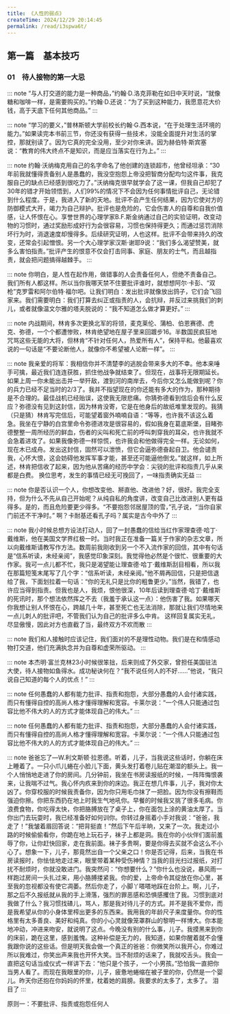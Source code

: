 ```yaml
---
title: 《人性的弱点》
createTime: 2024/12/29 20:14:45
permalink: /read/i3spwa6t/
---
```


## 第一篇　基本技巧

### 01　待人接物的第一大忌

::: note “与人打交道的能力是一种商品，”约翰·D.洛克菲勒在如日中天时说，“就像糖和咖啡一样，是需要购买的。”约翰·D.还说：“为了买到这种能力，我愿意花大价钱，高于天底下任何其他商品。”
:::

::: note “学习的要义，”普林斯顿大学前校长约翰·G.西本说，“在于处理生活环境的能力。”如果读完本书前三节，你还没有获得一些技术，没能全面提升对生活的掌控，那就别读了。因为它真的完全没用，至少对你来讲。因为赫伯特·斯宾塞说：“教育的伟大终点不是知识，而是应当落实在行为上。”
:::

::: note 约翰·沃纳梅克用自己的名字命名了他创建的连锁超市，他曾经坦承：“30年前我就懂得责备别人是愚蠢的，我没空抱怨上帝没把智商分配均匀这件事，我克服自己的缺点已经感到很吃力了。”沃纳梅克很早就学会了这一课，但我自己却犯了30年的错才开始领悟到，人们99%的情况下不会因为任何事情批评自己，无论错到什么程度。于是，我进入了新的天地。批评不会产生任何结果，因为它使对方的防御模式大开，竭力为自己辩护。批评也是危险的，它会伤害人的自尊和自我价值感，让人怀恨在心。享誉世界的心理学家B.F.斯金纳通过自己的实验证明，改变动物的习惯时，通过奖励形成好行为会很容易，习惯也保持得更久；而通过惩罚消除坏行为时，消退速度却慢得多。后续研究证明，人也这样。批评不会带来持久的改变，还常会引起憎恨。另一个大心理学家汉斯·谢耶9说：“我们多么渴望赞美，就多么害怕指责。”批评产生的恨意不仅会打击同事、家庭、朋友的士气，而且越指责，就会把问题搞得越棘手。
:::

::: note 你明白，是人性在起作用，做错事的人会责备任何人，但绝不责备自己。我们所有人都这样。所以当你我哪天禁不住要批评谁时，就想想阿尔·卡彭、“双枪”克罗雷和阿尔伯特·福尔吧。让我们明白：发出批评就像放出鸽子，它们会飞回家来。我们需要明白：我们打算去纠正或指责的人，会抗辩，并反过来挑我们的刺儿，或者就像温文尔雅的塔夫脱说的：“我不知道怎么做才算更好。”
:::

::: note 内战期间，林肯多次更换北军的将领，麦克莱伦、蒲柏、伯恩赛德、虎克、弥德，一个个都遭惨败，林肯绝望地在屋子里来回踱步16。半数国民疯狂地咒骂这些无能的大将，但林肯“不针对任何人，热爱所有人”，保持平和。他最喜欢说的一句话是“不要论断他人，就像你不希望被人论断一样”。
:::

::: note 我亲爱的将军：我相信你并不清楚李的逃脱会带来多大的不幸。他本来唾手可擒，最近我们连连获胜，抓住他战争就结束了。但现在，战事将无限期延长。如果上周一你未能出击并一举歼敌，渡到河的南岸去，今后你又怎么能做到呢？你的兵力已经不足当时的2/3了。我并不指望现在的你还能有多大的作为，那种期待是不合理的。最佳战机已经贻误，这使我无限悲痛。你猜弥德看到信后会有什么反应？弥德没有见到这封信，因为林肯没寄，它是在他身后的故纸堆里发现的。我猜（只是猜）林肯写完信后，可能望着窗外喃喃自语：“等等，也许我不该这么着急。我坐在宁静的白宫里命令弥德进攻是很容易的，假如我身在葛底斯堡，目睹弥德整整一周所经历的鲜血，伤者的尖叫和死亡前的呼叫刺穿我的耳朵，也许我就不会急着进攻了。如果我像弥德一样惊慌，也许我会和他做得完全一样。无论如何，现在木已成舟。发出这封信，固然可以泄愤，但它会逼弥德奋起自卫。他会谴责我，心怀大恨，这会妨碍他发挥军事才能，甚至还可能逼他倒戈。”就这样，如上所述，林肯把信收了起来，因为他从苦痛的经历中学会：尖锐的批评和指责几乎从来都是白费。
换位思考，发生的事情已经无可挽回了，一味指责确实无益
:::

::: note 你是否认识一个人，你想改变他、掰直他、改进他？好，很好。我完全支持，但为什么不先从自己开始呢？从纯自私的角度讲，改变自己比改进别人更有益得多。是的，而且危险要更少得多。“不要抱怨邻居屋顶的雪，”孔子说，“当你自家门前还不干净时。”
啊？卡耐基还看孔子吗？属实是古今中外了
:::

::: note 我小时候总想方设法打动人，回了一封愚蠢的信给当红作家理查德·哈丁·戴维斯，他在美国文学界红极一时。当时我正在准备一篇关于作家的杂志文章，所以向戴维斯请教写作方法。数周前我刚收到另一个不入流作家的回信，其中有句话是“信系听读，未经亲阅”，我感觉印象深刻。我觉得他必然是个很忙、很重要的大作家。我可一点儿都不忙，我只是渴望能让理查德·哈丁·戴维斯刮目相看，所以我在那篇短笺末尾写了几个字：“信系听读，未经亲阅。”他不屑再回信，只是把信退给了我，下面划拉着一句话：“你的无礼只是比你的粗鲁更少。”当然，我错了，也许应当得到指责。但我也是人，我烦，恨他很深，10年后读到理查德·哈丁·戴维斯的死讯时，那个想法依然挥之不去（我羞于承认这一点）：他伤害了我。如果哪天你我想让别人怀恨在心，跨越几十年，甚至死亡也无法消除，那就让我们尽情地来一点儿刺人的批评吧，不管我们认为自己的批评多么中肯。
这样回复属实无礼，尽显傲慢，因此对方也直截了当，最终双方不欢而散
:::

::: note 我们和人接触时应该记住，我们面对的不是理性动物。我们是在和情感动物打交道，他们充满执念并为自尊和虚荣所驱动。
:::

::: note 本杰明·富兰克林23小时候很笨拙，后来则成了外交家，曾担任美国驻法大使，待人接物如鱼得水。成功秘诀何在？“我不说任何人的不好……”他说，“我只说自己知道的每个人的优点！”
:::

::: note 任何愚蠢的人都有能力批评、指责和抱怨，大部分愚蠢的人会付诸实践，而只有懂得自控的高尚人格才懂得理解和宽容。卡莱尔说：“一个伟人只能通过包容比他不伟大的人的方式才能体现自己的伟大。”
:::

::: note 任何愚蠢的人都有能力批评、指责和抱怨，大部分愚蠢的人会付诸实践，而只有懂得自控的高尚人格才懂得理解和宽容。卡莱尔说：“一个伟人只能通过包容比他不伟大的人的方式才能体现自己的伟大。”
:::

::: note 爸爸忘了—W.利文斯顿·拉恩德。听着，儿子，当我说这些话时，你躺在床上睡着了。一只小爪儿蜷在小脸儿下面，黄头发打着卷儿贴在潮湿的额头上。我一个人悄悄地走进了你的房间。几分钟前，我坐在书房读报纸的时候，一阵阵悔恨袭来，让我喘不过气。我心怀内疚来到你的床边。我正在想几件事，儿子，我对你太凶了。你穿校服的时候我责备你，因为你只用毛巾抹了一把脸。因为你没有擦鞋而强迫你擦。你把东西扔在地上时我生气地吼你。早餐的时候我又挑了很多毛病。你浪费食物，你吃得太快，你把胳膊放在了桌子上，你在面包上涂的黄油太厚了。当你出门去玩耍时，我已经准备好如何训你。你转过身摇着小手对我说：“爸爸，我走了！”我皱着眉回答说：“把背挺直！”然后下午后半晌，又来了一次。我走过小路的时候偷偷看你，你跪在地上玩石子，袜子上都是洞。我在你的小伙伴们面前羞辱了你，让你赶快回家，走在我前面。袜子多贵啊，要是你得去买就不会这么不小心了。想象一下，儿子，那竟然出自一个父亲之口！你是否记得，后来，当我在书房读报时，你怯怯地走过来，眼里带着某种受伤神情？当我的目光扫过报纸，对打扰不耐烦时，你就没敢进门。我突然问：“你想要什么？”你什么也没说，暴风雨一样跑过房间一头扎过来，用小胳膊搂紧我。你的爱，上帝命令其绽放在你心里，甚至我的忽视都没有使它凋萎。然后你走了，小脚丫嗒嗒地踩在台阶上。啊，儿子，那之后不久报纸就从我的手上滑落，强烈的罪恶感和恐惧感攫住了我。习惯到底对我做了什么？我习惯找碴儿，骂人，那是我对待儿子的方式。并不是我不爱你，而是我希望从你的小身体里榨出更多的东西来。我用我的年龄尺子来度量你。你的性格里有太多善良、美好和纯真。你的小心灵就像笼罩群山的黎明一样博大。你本能地冲动，冲进来吻安，就说明了这点。今晚没有别的什么事，儿子。我摸黑来到你的床前，跪在这里，感到羞愧。这种补偿是无力的，我知道，如果你醒着就不会懂我跟你说的这些话。但是明天我会做一个真正的爸爸：你微笑所以我开心，你难过所以我难过，你笑出声来我也开怀大笑。当不耐烦的话来了，我就咬舌头。我会一直把这句话当成仪式一样讲下去：“他只是个孩子，一个小男孩。”恐怕我一直把你当男人看了。而现在我眼里的你，儿子，疲惫地蜷缩在被子里的你，仍然是一个婴儿。昨天你还抱在你妈妈的怀里，枕着她的肩膀。我要求的太多了，太多了。
泪目了
:::

原则一：不要批评、指责或抱怨任何人



